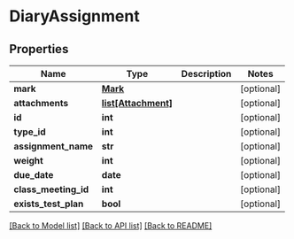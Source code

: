 # DiaryAssignment

## Properties
Name | Type | Description | Notes
------------ | ------------- | ------------- | -------------
**mark** | [**Mark**](Mark.md) |  | [optional] 
**attachments** | [**list[Attachment]**](Attachment.md) |  | [optional] 
**id** | **int** |  | [optional] 
**type_id** | **int** |  | [optional] 
**assignment_name** | **str** |  | [optional] 
**weight** | **int** |  | [optional] 
**due_date** | **date** |  | [optional] 
**class_meeting_id** | **int** |  | [optional] 
**exists_test_plan** | **bool** |  | [optional] 

[[Back to Model list]](../README.md#documentation-for-models) [[Back to API list]](../README.md#documentation-for-api-endpoints) [[Back to README]](../README.md)

